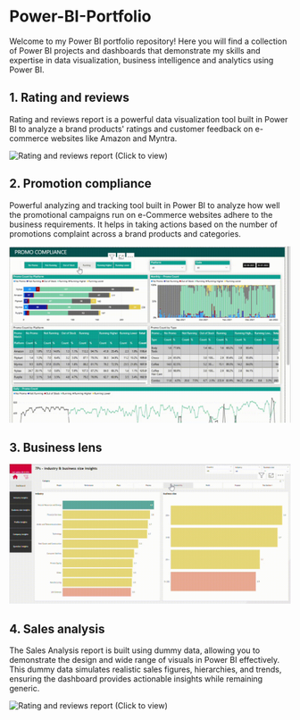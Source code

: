 # Power-BI-Portfolio
Welcome to my Power BI portfolio repository! Here you will find a collection of Power BI projects and dashboards that demonstrate my skills and expertise in data visualization, business intelligence and analytics using Power BI.

## **1. Rating and reviews**
Rating and reviews report is a powerful data visualization tool built in Power BI to analyze a brand products' ratings and customer feedback on e-commerce websites like Amazon and Myntra.

![Rating and reviews report (Click to view)](ratings.gif)

## **2. Promotion compliance**
Powerful analyzing and tracking tool built in Power BI to analyze how well the promotional campaigns run on e-Commerce websites adhere to the business requirements. It helps in taking actions based on the number of promotions complaint across a brand products and categories.

![Rating and reviews report (Click to view)](Promo.gif)

<!--## **3. Best seller ranking report**
Best seller ranking report is a powerful tracking and analytical tool designed in Power BI to track and assess the performance of a brand products based on their rankings listed on Amazon's best seller page. It provides comparative insights into brand performance versus competitors, pinpointing key areas for improvement and driving strategic decision making to enhance market positioning.-->

## **3. Business lens**

![Rating and reviews report (Click to view)](BL1.gif)

## **4. Sales analysis**
The Sales Analysis report is built using dummy data, allowing you to demonstrate the design and wide range of visuals in Power BI effectively. This dummy data simulates realistic sales figures, hierarchies, and trends, ensuring the dashboard provides actionable insights while remaining generic.

![Rating and reviews report (Click to view)](Visual.gif)


